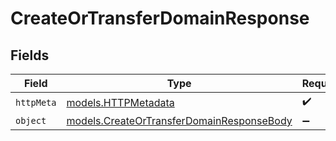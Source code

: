 # CreateOrTransferDomainResponse


## Fields

| Field                                                                                        | Type                                                                                         | Required                                                                                     | Description                                                                                  |
| -------------------------------------------------------------------------------------------- | -------------------------------------------------------------------------------------------- | -------------------------------------------------------------------------------------------- | -------------------------------------------------------------------------------------------- |
| `httpMeta`                                                                                   | [models.HTTPMetadata](../models/httpmetadata.md)                                             | :heavy_check_mark:                                                                           | N/A                                                                                          |
| `object`                                                                                     | [models.CreateOrTransferDomainResponseBody](../models/createortransferdomainresponsebody.md) | :heavy_minus_sign:                                                                           | N/A                                                                                          |